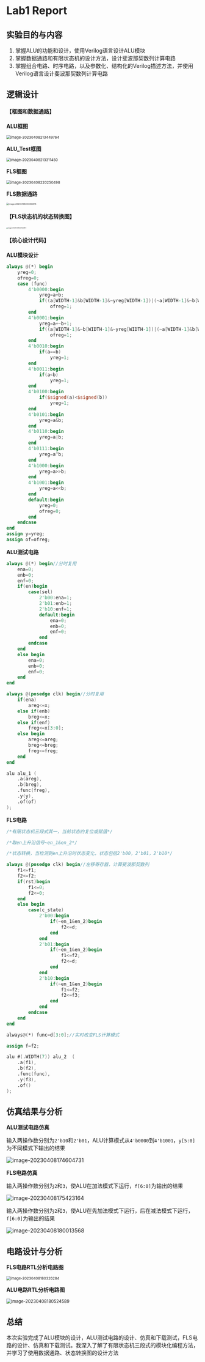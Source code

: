 # Lab1 Report

## 实验目的与内容

1. 掌握ALU的功能和设计，使用Verilog语言设计ALU模块
1. 掌握数据通路和有限状态机的设计方法，设计斐波那契数列计算电路
1. 掌握组合电路、时序电路，以及参数化、结构化的Verilog描述方法，并使用Verilog语言设计斐波那契数列计算电路

## 逻辑设计

#### 【框图和数据通路】

**ALU框图**

<img src="C:\Users\hwc\AppData\Roaming\Typora\typora-user-images\image-20230408213449764.png" alt="image-20230408213449764" style="zoom:67%;" />

**ALU_Test框图**

<img src="C:\Users\hwc\AppData\Roaming\Typora\typora-user-images\image-20230408213311450.png" alt="image-20230408213311450" style="zoom: 67%;" />

**FLS框图**

<img src="C:\Users\hwc\AppData\Roaming\Typora\typora-user-images\image-20230408220250498.png" alt="image-20230408220250498" style="zoom:67%;" />

**FLS数据通路**

<img src="C:\Users\hwc\AppData\Roaming\Typora\typora-user-images\image-20230408233302615.png" alt="image-20230408233302615" style="zoom: 38%;" />

#### 【FLS状态机的状态转换图】

<img src="C:\Users\hwc\AppData\Roaming\Typora\typora-user-images\image-20230408223622851.png" alt="image-20230408223622851" style="zoom: 25%;" />

#### 【核心设计代码】

**ALU模块设计**

```verilog
always @(*) begin
    yreg=0;
    ofreg=0;
    case (func)
        4'b0000:begin
            yreg=a+b;
            if((a[WIDTH-1]&b[WIDTH-1]&~yreg[WIDTH-1])|(~a[WIDTH-1]&~b[WIDTH-1]&yreg[WIDTH-1]))
                ofreg=1;
        end
        4'b0001:begin
            yreg=a+~b+1;
            if((a[WIDTH-1]&~b[WIDTH-1]&~yreg[WIDTH-1])|(~a[WIDTH-1]&b[WIDTH-1]&yreg[WIDTH-1]))
                ofreg=1;
        end
        4'b0010:begin
            if(a==b)
                yreg=1;
        end
        4'b0011:begin
            if(a<b)
                yreg=1;
        end
        4'b0100:begin
            if($signed(a)<$signed(b))
                yreg=1;
        end
        4'b0101:begin
            yreg=a&b;
        end
        4'b0110:begin
            yreg=a|b;
        end
        4'b0111:begin
            yreg=a^b;
        end
        4'b1000:begin
            yreg=a>>b;
        end
        4'b1001:begin
            yreg=a<<b;
        end
        default:begin
            yreg=0;
            ofreg=0;
        end
    endcase
end
assign y=yreg;
assign of=ofreg;
```

**ALU测试电路**

```verilog
always @(*) begin//分时复用
    ena=0;
    enb=0;
    enf=0;
    if(en)begin
        case(sel)
            2'b00:ena=1;
            2'b01:enb=1;
            2'b10:enf=1;
            default:begin
                ena=0;
                enb=0;
                enf=0;
            end
        endcase
    end
    else begin
        ena=0;
        enb=0;
        enf=0;
    end
end

always @(posedge clk) begin//分时复用
    if(ena)
        areg<=x;
    else if(enb)
        breg<=x;
    else if(enf)
        freg<=x[3:0];
    else begin
        areg<=areg;
        breg<=breg;
        freg<=freg;
    end
end

alu alu_1 (
    .a(areg),
    .b(breg),
    .func(freg),
    .y(y),
    .of(of)
);
```

**FLS电路**

```verilog
/*有限状态机三段式其一，当前状态的复位或赋值*/

/*取en上升沿信号~en_1&en_2*/

/*状态转换，当检测到en上升沿时状态变化，状态包括2'b00，2'b01，2'b10*/

always @(posedge clk) begin//左移寄存器，计算斐波那契数列
    f1<=f1;
    f2<=f2;
    if(rst)begin
        f1<=0;
        f2<=0;
    end
    else begin
        case(c_state)
            2'b00:begin
                if(~en_1&en_2)begin
                    f2<=d;
                end
            end
            2'b01:begin
                if(~en_1&en_2)begin
                    f1<=f2;
                    f2<=d;
                end
            end
            2'b10:begin
                if(~en_1&en_2)begin
                    f1<=f2;
                    f2<=f3;
                end
            end
        endcase 
    end
end

always@(*) func=d[3:0];//实时改变FLS计算模式

assign f=f2;

alu #(.WIDTH(7)) alu_2  (
    .a(f1),
    .b(f2),
    .func(func),
    .y(f3),
    .of()
);
```

## 仿真结果与分析

**ALU测试电路仿真**

输入两操作数分别为`2'b10`和`2'b01`，ALU计算模式从`4'b0000`到`4'b1001`，`y[5:0]`为不同模式下输出的结果

<img src="C:\Users\hwc\AppData\Roaming\Typora\typora-user-images\image-20230408174604731.png" alt="image-20230408174604731"  />

**FLS电路仿真**

输入两操作数分别为`2`和`3`，使ALU在加法模式下运行，`f[6:0]`为输出的结果

![image-20230408175423164](C:\Users\hwc\AppData\Roaming\Typora\typora-user-images\image-20230408175423164.png)

输入两操作数分别为`2`和`3`，使ALU在先加法模式下运行，后在减法模式下运行，`f[6:0]`为输出的结果

![image-20230408180013568](C:\Users\hwc\AppData\Roaming\Typora\typora-user-images\image-20230408180013568.png)

## 电路设计与分析

**FLS电路RTL分析电路图**

<img src="C:\Users\hwc\AppData\Roaming\Typora\typora-user-images\image-20230408180326284.png" alt="image-20230408180326284" style="zoom:67%;" />

**ALU电路RTL分析电路图**

<img src="C:\Users\hwc\AppData\Roaming\Typora\typora-user-images\image-20230408180524589.png" alt="image-20230408180524589" style="zoom: 80%;" />

## 总结

本次实验完成了ALU模块的设计，ALU测试电路的设计、仿真和下载测试，FLS电路的设计、仿真和下载测试。我深入了解了有限状态机三段式的模块化编程方法，并学习了使用数据通路、状态转换图的设计方法